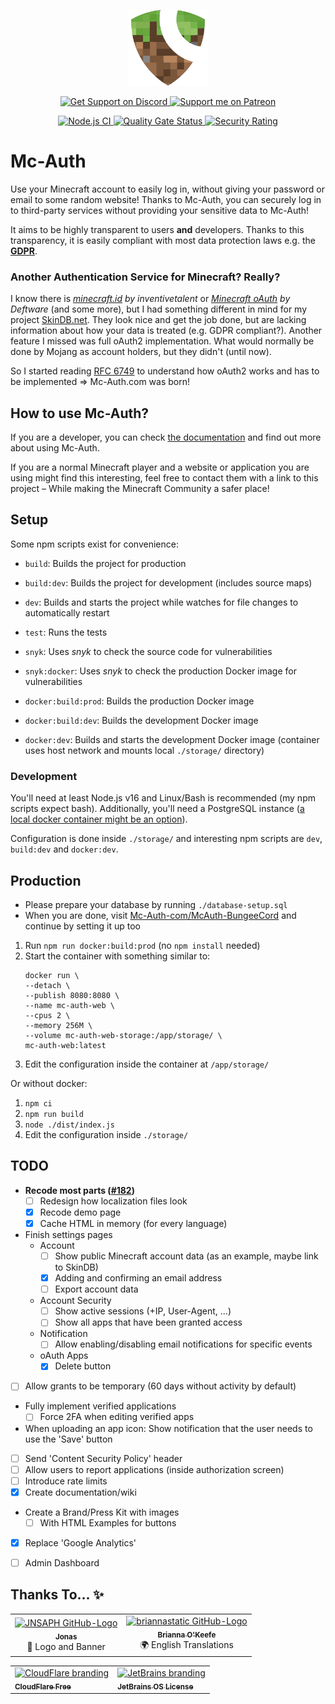 <p align="center">
  <img alt="Mc-Auth Logo" width="128px" height="auto" src="./docs/images/Mc-Auth.svg">
</p>

<p align="center">
  <a href="https://sprax.me/discord">
    <img alt="Get Support on Discord"
         src="https://img.shields.io/discord/344982818863972352.svg?label=Get%20Support&logo=Discord&color=blue">
  </a>
  <a href="https://www.patreon.com/sprax">
    <img alt="Support me on Patreon"
         src="https://img.shields.io/badge/-Support%20me%20on%20Patreon-%23FF424D?logo=patreon&logoColor=white">
  </a>
</p>

<p align="center">
  <a href="https://github.com/Mc-Auth-com/Mc-Auth/actions/workflows/nodejs.yml">
    <img alt="Node.js CI" src="https://github.com/Mc-Auth-com/Mc-Auth/actions/workflows/nodejs.yml/badge.svg">
  </a>

  <a href="https://sonarcloud.io/dashboard?id=Mc-Auth-com_Mc-Auth">
    <img alt="Quality Gate Status"
         src="https://sonarcloud.io/api/project_badges/measure?project=Mc-Auth-com_Mc-Auth&metric=alert_status">
  </a>

  <a href="https://sonarcloud.io/dashboard?id=Mc-Auth-com_Mc-Auth">
    <img alt="Security Rating"
         src="https://sonarcloud.io/api/project_badges/measure?project=Mc-Auth-com_Mc-Auth&metric=security_rating">
  </a>
</p>

# Mc-Auth
Use your Minecraft account to easily log in, without giving your password or email to some random website!
Thanks to Mc-Auth, you can securely log in to third-party services without providing your sensitive data to Mc-Auth!

It aims to be highly transparent to users **and** developers.
Thanks to this transparency, it is easily compliant with most data protection laws
e.g. the **[GDPR](https://en.wikipedia.org/wiki/General_Data_Protection_Regulation)**.

### Another Authentication Service for Minecraft? Really?
I know there is *[minecraft.id](https://minecraft.id/) by inventivetalent* or
*[Minecraft oAuth](https://mc-oauth.net/) by Deftware* (and some more),
but I had something different in mind for my project [SkinDB.net](https://github.com/SkinDB).
They look nice and get the job done, but are lacking information about how your data is treated (e.g. GDPR compliant?).
Another feature I missed was full oAuth2 implementation.
What would normally be done by Mojang as account holders, but they didn't (until now).

So I started reading [RFC 6749](https://tools.ietf.org/html/rfc6749) to understand how oAuth2 works
and has to be implemented => Mc-Auth.com was born!

## How to use Mc-Auth?
If you are a developer, you can check [the documentation](https://github.com/Mc-Auth-com/Mc-Auth/wiki) and find out
more about using Mc-Auth.

If you are a normal Minecraft player and a website or application you are using might find this interesting,
feel free to contact them with a link to this project – While making the Minecraft Community a safer place!


## Setup
Some npm scripts exist for convenience:
* `build`: Builds the project for production
* `build:dev`: Builds the project for development (includes source maps)

* `dev`: Builds and starts the project while watches for file changes to automatically restart
* `test`: Runs the tests

* `snyk`: Uses *snyk* to check the source code for vulnerabilities
* `snyk:docker`: Uses *snyk* to check the production Docker image for vulnerabilities

* `docker:build:prod`: Builds the production Docker image
* `docker:build:dev`: Builds the development Docker image
* `docker:dev`: Builds and starts the development Docker image (container uses host network and mounts local `./storage/` directory)

### Development
You'll need at least Node.js v16 and Linux/Bash is recommended (my npm scripts expect bash).
Additionally, you'll need a PostgreSQL instance
([a local docker container might be an option](https://github.com/docker-library/docs/tree/master/postgres#start-a-postgres-instance)).

Configuration is done inside `./storage/` and interesting npm scripts are `dev`, `build:dev` and `docker:dev`.


## Production
* Please prepare your database by running `./database-setup.sql`
* When you are done, visit
  [Mc-Auth-com/McAuth-BungeeCord](https://github.com/Mc-Auth-com/McAuth-BungeeCord#setup)
  and continue by setting it up too

1. Run `npm run docker:build:prod` (no `npm install` needed)
2. Start the container with something similar to:
   ```shell
   docker run \
   --detach \
   --publish 8080:8080 \
   --name mc-auth-web \
   --cpus 2 \
   --memory 256M \
   --volume mc-auth-web-storage:/app/storage/ \
   mc-auth-web:latest
   ```
3. Edit the configuration inside the container at `/app/storage/`


Or without docker:
1. `npm ci`
2. `npm run build`
3. `node ./dist/index.js`
4. Edit the configuration inside `./storage/`


## TODO
* **Recode most parts ([#182](https://github.com/Mc-Auth-com/Mc-Auth/pull/182))**
  * [ ] Redesign how localization files look
  * [X] Recode demo page
  * [X] Cache HTML in memory (for every language)
* Finish settings pages
  * Account
    * [ ] Show public Minecraft account data (as an example, maybe link to SkinDB)
    * [X] Adding and confirming an email address
    * [ ] Export account data
  * Account Security
    * [ ] Show active sessions (+IP, User-Agent, ...)
    * [ ] Show all apps that have been granted access
  * Notification
    * [ ] Allow enabling/disabling email notifications for specific events
  * oAuth Apps
    * [X] Delete button
* [ ] Allow grants to be temporary (60 days without activity by default)
* Fully implement verified applications
  * [ ] Force 2FA when editing verified apps
* When uploading an app icon: Show notification that the user needs to use the 'Save' button
* [ ] Send 'Content Security Policy' header
* [ ] Allow users to report applications (inside authorization screen)
* [ ] Introduce rate limits
* [X] Create documentation/wiki
* Create a Brand/Press Kit with images
  * [ ] With HTML Examples for buttons
* [X] Replace 'Google Analytics'
* [ ] Admin Dashboard


## Thanks To... ✨
<table>
  <tr>
    <td align="center">
      <a href="https://github.com/JNSAPH">
        <img src="https://avatars3.githubusercontent.com/u/35976079" width="100px" alt="JNSAPH GitHub-Logo"><!--
        --><br><!--
        --><sub><b>Jonas</b></sub>
      </a>
      <br>
      🎨 Logo and Banner
    </td>
    <td align="center">
      <a href="https://github.com/briannastatic">
        <img src="https://avatars3.githubusercontent.com/u/26376600" width="100px" alt="briannastatic GitHub-Logo"><!--
        --><br><!--
        --><sub><b>Brianna O'Keefe</b></sub>
      </a>
      <br>
      🌍 English Translations
    </td>
  </tr>
</table>

<table>
  <tr>
    <td>
      <a href="https://www.cloudflare.com/" title="Improve page performance and availability">
        <img src="https://www.cloudflare.com/img/logo-cloudflare-dark.svg" width="100px" alt="CloudFlare branding"><!--
        --><br><!--
        --><sub><b>CloudFlare Free</b></sub>
      </a>
    </td>
    <td>
      <a href="https://www.jetbrains.com/" title="Provides great tools and IDEs">
        <img src="https://i.imgur.com/RISnfij.png" width="100px" alt="JetBrains branding"><!--
        --><br><!--
        --><sub><b>JetBrains OS License</b></sub>
      </a>
    </td>
  </tr>
</table>
